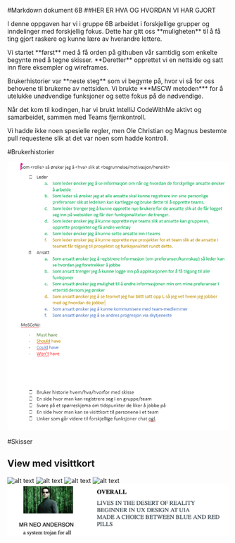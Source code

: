 #Markdown dokument 6B
##HER ER HVA OG HVORDAN VI HAR GJORT

<p>I denne oppgaven har vi i gruppe 6B arbeidet i forskjellige grupper og inndelinger med forskjellig fokus. 
Dette har gitt oss **muligheten** til å få ting gjort raskere og kunne lære av hverandre lettere.</p>
<p>Vi startet **først** med å få orden på githuben vår samtidig som enkelte begynte med å tegne skisser.
**Deretter** opprettet vi en nettside og satt inn flere eksempler og wireframes.</p>
<p>Brukerhistorier var **neste steg** som vi begynte på, hvor vi så for oss behovene til brukerne av nettsiden.
Vi brukte ***MSCW metoden*** for å utelukke unødvendige funksjoner og sette fokus på de nødvendige.</p>
<p>Når det kom til kodingen, har vi brukt IntelliJ CodeWithMe aktivt og samarbeidet, sammen med Teams fjernkontroll.</p>
<p>Vi hadde ikke noen spesielle regler, men Ole Christian og Magnus bestemte pull requestene slik at det var noen som hadde kontroll.</p>




#Brukerhistorier

![alt text](https://raw.githubusercontent.com/Gruppe-6B/Gruppe-6B.github.io/visittkort/img.png) 



#Skisser

## View med visittkort
![alt text](https://github.com/Gruppe-6B/is114/blob/main/Visittkort-design.png?raw=true)
![alt text](https://github.com/Gruppe-6B/is114/blob/main/Visittkort-design%202.png?raw=true)
![alt text](https://github.com/Gruppe-6B/is114/blob/main/Visittkort-design%203.png?raw=true)
![alt text](https://github.com/Gruppe-6B/is114/blob/main/Visittkort-design%204.png?raw=true)
![alt text](https://github.com/Gruppe-6B/Gruppe-6B.github.io/blob/3e4b3b83a26f6deefda34dbf3d310225c64fee00/VISITBILETTE.png?raw=true)
